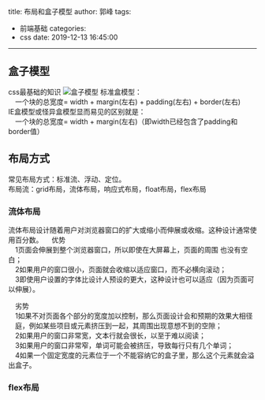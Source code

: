 title: 布局和盒子模型
author: 郭峰
tags:
  - 前端基础
categories:
  - css
date: 2019-12-13 16:45:00
---
## 盒子模型
css最基础的知识
![盒子模型](/images/layout_template.png)
标准盒模型：  
&emsp;一个块的总宽度= width + margin(左右) + padding(左右) + border(左右)  
IE盒模型或怪异盒模型显而易见的区别就是：  
&emsp;一个块的总宽度= width + margin(左右)（即width已经包含了padding和border值）
## 布局方式
常见布局方式：标准流、浮动、定位。  
布局流：grid布局，流体布局，响应式布局，float布局，flex布局
### 流体布局
流体布局设计随着用户对浏览器窗口的扩大或缩小而伸展或收缩。这种设计通常使用百分数。
&emsp;优势  
&emsp;1页面会伸展到整个浏览器窗口，所以即使在大屏幕上，页面的周围 也没有空白；  
   &emsp;2如果用户的窗口很小，页面就会收缩以适应窗口，而不必横向滚动；  
    &emsp;3即使用户设置的字体比设计人预设的更大，这种设计也可以适应（因为页面可以伸展）。

&emsp;劣势  
    &emsp;1如果不对页面各个部分的宽度加以控制，那么页面设计会和预期的效果大相径  
    &emsp;庭，例如某些项目或元素挤压到一起，其周围出现意想不到的空隙；  
    &emsp;2如果用户的窗口非常宽，文本行就会很长，以至于难以阅读；  
    &emsp;3如果用户的窗口非常窄，单词可能会被挤压，导致每行只有几个单词；  
    &emsp;4如果一个固定宽度的元素位于一个不能容纳它的盒子里，那么这个元素就会溢出盒子。
### flex布局
